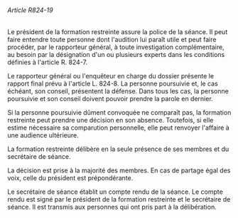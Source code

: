 ###### Article R824-19

Le président de la formation restreinte assure la police de la séance. Il peut faire entendre toute personne dont l'audition lui paraît utile et peut faire procéder, par le rapporteur général, à toute investigation complémentaire, au besoin par la désignation d'un ou plusieurs experts dans les conditions définies à l'article R. 824-7.

Le rapporteur général ou l'enquêteur en charge du dossier présente le rapport final prévu à l'article L. 824-8. La personne poursuivie et, le cas échéant, son conseil, présentent la défense. Dans tous les cas, la personne poursuivie et son conseil doivent pouvoir prendre la parole en dernier.

Si la personne poursuivie dûment convoquée ne comparaît pas, la formation restreinte peut prendre une décision en son absence. Toutefois, si elle estime nécessaire sa comparution personnelle, elle peut renvoyer l'affaire à une audience ultérieure.

La formation restreinte délibère en la seule présence de ses membres et du secrétaire de séance.

La décision est prise à la majorité des membres. En cas de partage égal des voix, celle du président est prépondérante.

Le secrétaire de séance établit un compte rendu de la séance. Le compte rendu est signé par le président de la formation restreinte et le secrétaire de séance. Il est transmis aux personnes qui ont pris part à la délibération.

